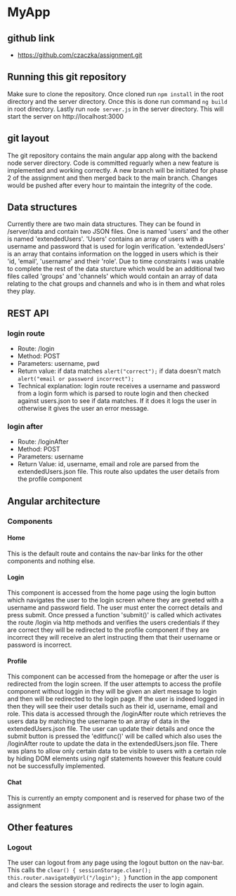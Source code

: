 # MyApp

## github link
- https://github.com/czaczka/assignment.git


## Running this git repository

Make sure to clone the repository. Once cloned run `npm install` in the root directory and the server directory. Once this is done run command `ng build` in root directory. Lastly run `node server.js` in the server directory. This will start the server on http://localhost:3000

## git layout

The git repository contains the main angular app along with the backend node server directory. Code is committed reguarly when a new feature is implemented and working correctly. A new branch will be initiated for phase 2 of the assignment and then merged back to the main branch. Changes would be pushed after every hour to maintain the integrity of the code.

## Data structures

Currently there are two main data structures. They can be found in /server/data and contain two JSON files. One is named 'users' and the other is named 'extendedUsers'. 'Users' contains an array of users with a username and password that is used for login verification. 'extendedUsers' is an array that contains information on the logged in users which is their 'id, 'email', 'username' and their 'role'. Due to time constraints I was unable to complete the rest of the data sturcture which would be an additional two files called 'groups' and 'channels' which would contain an array of data relating to the chat groups and channels and who is in them and what roles they play.

## REST API

### login route

- Route: /login
- Method: POST
- Parameters: username, pwd
- Return value: if data matches `alert("correct");` if data doesn't match `alert("email or password incorrect");`
- Technical explanation: login route receives a username and password from a login form which is parsed to route login and then checked against users.json to see if data matches. If it does it logs the user in otherwise it gives the user an error message.

### login after

- Route: /loginAfter
- Method: POST
- Parameters: username
- Return Value: id, username, email and role are parsed from the extendedUsers.json file. This route also updates the user details from the profile component

## Angular architecture

### Components

#### Home

This is the default route and contains the nav-bar links for the other components and nothing else.

#### Login

This component is accessed from the home page using the login button which navigates the user to the login screen where they are greeted with a username and password field. The user must enter the correct details and press submit. Once pressed a function 'submit()' is called which activates the route /login via http methods and verifies the users credentials if they are correct they will be redirected to the profile component if they are incorrect they will receive an alert instructing them that their username or password is incorrect.

#### Profile

This component can be accessed from the homepage or after the user is redirected from the login screen. If the user attempts to access the profile component without loggin in they will be given an alert message to login and then will be redirected to the login page. If the user is indeed logged in then they will see their user details such as their id, username, email and role. This data is accessed through the /loginAfter route which retrieves the users data by matching the username to an array of data in the extendedUsers.json file. The user can update their details and once the submit button is pressed the 'editfunc()' will be called which also uses the /loginAfter route to update the data in the extendedUsers.json file. There was plans to allow only certain data to be visible to users with a certain role by hiding DOM elements using ngif statements however this feature could not be successfully implemented.

#### Chat

This is currently an empty component and is reserved for phase two of the assignment

## Other features

### Logout

The user can logout from any page using the logout button on the nav-bar. This calls the `clear() {
  sessionStorage.clear();
  this.router.navigateByUrl("/login");
}` function in the app component and clears the session storage and redirects the user to login again.
